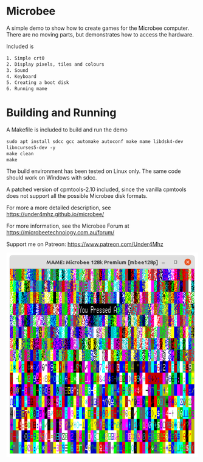 # Microbee
A simple demo to show how to create games for the Microbee computer. There are no moving parts, but demonstrates how to access the hardware.

Included is

    1. Simple crt0
    2. Display pixels, tiles and colours
    3. Sound
    4. Keyboard
    5. Creating a boot disk
    6. Running mame

# Building and Running
A Makefile is included to build and run the demo

    sudo apt install sdcc gcc automake autoconf make mame libdsk4-dev libncurses5-dev -y
    make clean
    make

The build environment has been tested on Linux only. The same code should work on Windows with sdcc.

A patched version of cpmtools-2.10 included, since the vanilla cpmtools does not support all the possible Microbee disk formats.

For more a more detailed description, see https://under4mhz.github.io/microbee/

For more information, see the Microbee Forum at https://microbeetechnology.com.au/forum/

Support me on Patreon: https://www.patreon.com/Under4Mhz

![Screen Shot](microbee.png "Demo Screen Shot")

